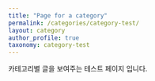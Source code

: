 ```yaml
---
title: "Page for a category"
permalink: /categories/category-test/
layout: category
author_profile: true
taxonomy: category-test
---
```


카테고리별 글을 보여주는 테스트 페이지 입니다.
